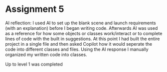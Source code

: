 # Assignment 5
AI reflection:
  I used AI to set up the blank scene and launch requirements (with an explanation) before I began writing code. 
  Afterwards AI was used as a reference for how some objects or classes work/interact or to complete lines of code
  with the built in suggestions. At this point I had built the entire project in a single file and then asked Copilot 
  how it would seperate the code into different classes and files. Using the AI response I manually organized my 
  written code into classes. 

  Up to level 1 was completed
